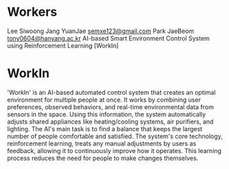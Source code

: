 # Workers
Lee Siwoong 
Jang YuanJae semxe123@gmail.com 
Park JaeBeom tony0604@hanyang.ac.kr
AI-based Smart Environment Control System using Reinforcement Learning [WorkIn]

# WorkIn
'WorkIn' is an AI-based automated control system that creates an optimal environment for multiple people at once. It works by combining user preferences, observed behaviors, and real-time environmental data from sensors in the space. Using this information, the system automatically adjusts shared appliances like heating/cooling systems, air purifiers, and lighting. The AI's main task is to find a balance that keeps the largest number of people comfortable and satisfied. The system's core technology, reinforcement learning, treats any manual adjustments by users as feedback, allowing it to continuously improve how it operates. This learning process reduces the need for people to make changes themselves.
